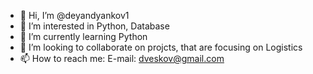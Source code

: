 - 👋 Hi, I’m @deyandyankov1
- 👀 I’m interested in Python, Database
- 🌱 I’m currently learning Python
- 💞️ I’m looking to collaborate on projcts, that are focusing on Logistics
- 📫 How to reach me: E-mail: dveskov@gmail.com

<!---
deyandyankov1/deyandyankov1 is a ✨ special ✨ repository because its `README.md` (this file) appears on your GitHub profile.
You can click the Preview link to take a look at your changes.
--->

